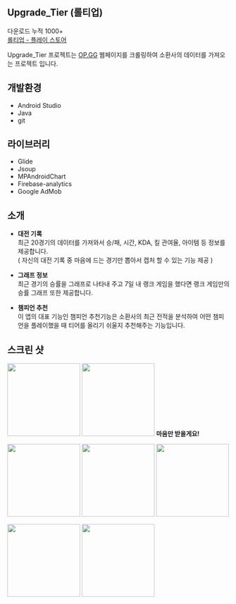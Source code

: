 ## Upgrade_Tier (롤티업)  
다운로드 누적 1000+  
[롤티업 - 플레이 스토어](https://play.google.com/store/apps/details?id=sjsh.com)  

Upgrade_Tier 프로젝트는 [OP.GG](https://www.op.gg/) 웹페이지를 크롤링하여 소환사의 데이터를 가져오는 프로젝트 입니다.  


## 개발환경  
* Android Studio
* Java 
* git

## 라이브러리  
* Glide
* Jsoup
* MPAndroidChart
* Firebase-analytics
* Google AdMob

## 소개  
* **대전 기록**  
최근 20경기의 데이터를 가져와서 승/패, 시간, KDA, 킬 관여율, 아이템 등 정보를 제공합니다.  
( 자신의 대전 기록 중 마음에 드는 경기만 뽑아서 캡처 할 수 있는 기능 제공 )  

* **그래프 정보**  
최근 경기의 승률을 그래프로 나타내 주고 7일 내 랭크 게임을 했다면 랭크 게임만의 승률 그래프 또한 제공합니다.  

* **챔피언 추천**  
이 앱의 대표 기능인 챔피언 추천기능은 소환사의 최근 전적을 분석하여 어떤 챔피언을 플레이했을 때 티어를 올리기 쉬울지 추천해주는 기능입니다.
  
## 스크린 샷
<img src = "https://user-images.githubusercontent.com/51706367/107036764-78712580-67fd-11eb-81f0-40d4279cb66b.jpeg" width="165px"> <img src ="https://user-images.githubusercontent.com/51706367/107036760-773ff880-67fd-11eb-8e9b-2fcc04dbf3d5.png" width="165px"> **마음만 받을게요!**  

<img src ="https://user-images.githubusercontent.com/51706367/107036777-7e670680-67fd-11eb-9c09-2a46875e1c4a.jpeg" width="165px"> <img src ="https://user-images.githubusercontent.com/51706367/107036789-8030ca00-67fd-11eb-9c19-5a3a071fe046.png" width="165px"> <img src ="https://user-images.githubusercontent.com/51706367/107036791-8161f700-67fd-11eb-8bc2-564eccebc335.png" width="165px">

<img src ="https://user-images.githubusercontent.com/51706367/107046481-0521e080-680a-11eb-93c3-c2dec9080501.png" width="165px"> <img src ="https://user-images.githubusercontent.com/51706367/107046488-06530d80-680a-11eb-88c0-8bb449baaa69.png" width="165px">

